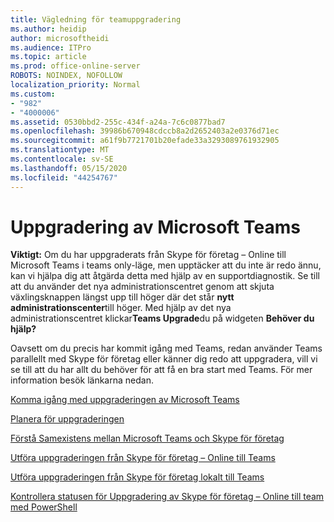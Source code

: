 ```yaml
---
title: Vägledning för teamuppgradering
ms.author: heidip
author: microsoftheidi
ms.audience: ITPro
ms.topic: article
ms.prod: office-online-server
ROBOTS: NOINDEX, NOFOLLOW
localization_priority: Normal
ms.custom:
- "982"
- "4000006"
ms.assetid: 0530bbd2-255c-434f-a24a-7c6c0877bad7
ms.openlocfilehash: 39986b670948cdccb8a2d2652403a2e0376d71ec
ms.sourcegitcommit: a61f9b7721701b20efade33a3293089761932905
ms.translationtype: MT
ms.contentlocale: sv-SE
ms.lasthandoff: 05/15/2020
ms.locfileid: "44254767"
---
```

# <a name="microsoft-teams-upgrade"></a>Uppgradering av Microsoft Teams

**Viktigt:** Om du har uppgraderats från Skype för företag – Online till Microsoft Teams i teams only-läge, men upptäcker att du inte är redo ännu, kan vi hjälpa dig att åtgärda detta med hjälp av en supportdiagnostik. Se till att du använder det nya administrationscentret genom att skjuta växlingsknappen längst upp till höger där det står **nytt administrationscenter**till höger. Med hjälp av det nya administrationscentret klickar**Teams Upgrade**du på widgeten **Behöver du hjälp?**

Oavsett om du precis har kommit igång med Teams, redan använder Teams parallellt med Skype för företag eller känner dig redo att uppgradera, vill vi se till att du har allt du behöver för att få en bra start med Teams. För mer information besök länkarna nedan.

[Komma igång med uppgraderingen av Microsoft Teams](https://docs.microsoft.com/MicrosoftTeams/upgrade-start-here)

[Planera för uppgraderingen](https://docs.microsoft.com/MicrosoftTeams/upgrade-plan-journey)

[Förstå Samexistens mellan Microsoft Teams och Skype för företag](https://docs.microsoft.com/MicrosoftTeams/teams-and-skypeforbusiness-coexistence-and-interoperability)

[Utföra uppgraderingen från Skype för företag – Online till Teams](https://docs.microsoft.com/MicrosoftTeams/upgrade-to-teams-execute-skypeforbusinessonline)

[Utföra uppgraderingen från Skype för företag lokalt till Teams](https://docs.microsoft.com/MicrosoftTeams/upgrade-to-teams-execute-skypeforbusinesshybridonprem)
 
[Kontrollera statusen för Uppgradering av Skype för företag – Online till team med PowerShell](https://docs.microsoft.com/powershell/module/skype/get-csteamsupgradestatus?view=skype-ps)